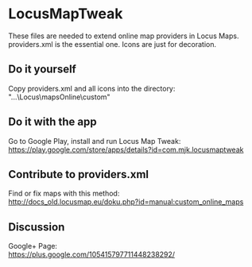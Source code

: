 LocusMapTweak
=============

These files are needed to extend online map providers in Locus Maps. 
providers.xml is the essential one. Icons are just for decoration. 

Do it yourself
--------------
Copy providers.xml and all icons into the directory:<br>
"...\Locus\mapsOnline\custom"

Do it with the app
------------------
Go to Google Play, install and run Locus Map Tweak: <br>
https://play.google.com/store/apps/details?id=com.mjk.locusmaptweak

Contribute to providers.xml
---------------------------
Find or fix maps with this method: <br>
http://docs_old.locusmap.eu/doku.php?id=manual:custom_online_maps

Discussion
----------
Google+ Page: <br>
https://plus.google.com/105415797711448238292/
